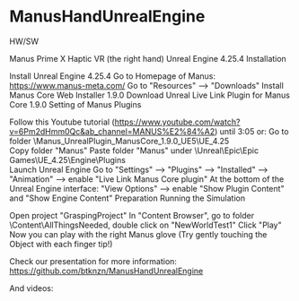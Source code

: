 # ManusHandUnrealEngine
HW/SW

Manus Prime X Haptic VR (the right hand)
Unreal Engine 4.25.4
Installation

Install Unreal Engine 4.25.4
Go to Homepage of Manus: https://www.manus-meta.com/
Go to "Resources" --> "Downloads"
Install Manus Core Web Installer 1.9.0
Download Unreal Live Link Plugin for Manus Core 1.9.0
Setting of Manus Plugins

Follow this Youtube tutorial (https://www.youtube.com/watch?v=6Pm2dHmm0Qc&ab_channel=MANUS%E2%84%A2) until 3:05 or:
Go to folder \Manus_UnrealPlugin_ManusCore_1.9.0_UE5\UE_4.25\
Copy folder "Manus"
Paste folder "Manus" under \Unreal\Epic\Epic Games\UE_4.25\Engine\Plugins\
Launch Unreal Engine
Go to "Settings" --> "Plugins" --> "Installed" --> "Animation" --> enable "Live Link Manus Core plugin"
At the bottom of the Unreal Engine interface: "View Options" --> enable "Show Plugin Content" and "Show Engine Content"
Preparation
Running the Simulation

Open project "GraspingProject"
In "Content Browser", go to folder \Content\AllThingsNeeded, double click on "NewWorldTest1"
Click "Play"
Now you can play with the right Manus glove (Try gently touching the Object with each finger tip!)

Check our presentation for more information: 
https://github.com/btknzn/ManusHandUnrealEngine

And videos:

